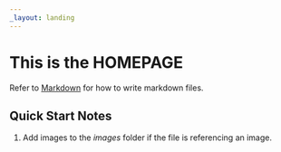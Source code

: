 ```yaml
---
_layout: landing
---
```


# This is the **HOMEPAGE**

Refer to [Markdown](http://daringfireball.net/projects/markdown/) for how to write markdown files.

## Quick Start Notes

1. Add images to the *images* folder if the file is referencing an image.
